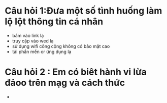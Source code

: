 #  Câu hỏi 1:Đưa một số tình huống làm lộ lột thông tin cá nhân 
- bấm vào link lạ
- truy cập vào wed lạ
- sử dụng wifi công cộng không có bảo mật cao
- tải phần mền or ứng dụng lạ 
# Câu hỏi 2 : Em có biêt hành vi lừa đảoo trên mạg và cách thức 
- 

